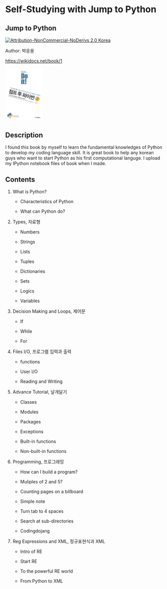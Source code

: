 # **Self-Studying with Jump to Python** 

## **Jump to Python** 
[![Attribution-NonCommercial-NoDerivs 2.0 Korea](https://i.creativecommons.org/l/by-nc-nd/2.0/kr/80x15.png)](http://creativecommons.org/licenses/by-nc-nd/2.0/kr/deed.en)

Author: 박응용

https://wikidocs.net/book/1

<img src="source/doit_jump2python_640.png" width="120" alt="Combined Image" />

Description
---

I found this book by myself to learn the fundamental knowledges of Python to develop my coding language skill. It is great book to help any korean guys who want to start Python as his first computational languge. I upload my IPython notebook files of book when I made.  

Contents
---
1. What is Python?

	* Characteristics of Python

	* What can Python do?

2. Types, 자료형

	* Numbers

	* Strings

	* Lists

	* Tuples

	* Dictionaries

	* Sets

	* Logics

	* Variables

3. Decision Making and Loops, 제어문

	* If

	* While

	* For

4. Files I/O, 프로그램 입력과 출력

	* functions

	* User I/O

	* Reading and Writing

5. Advance Tutorial, 날개달기

	* Classes

	* Modules

	* Packages

	* Exceptions

	* Built-in functions

	* Non-built-in functions

6. Programming, 프로그래밍

	* How can I build a program?

	* Muliples of 2 and 5?

	* Counting pages on a billboard

	* Simple note

	* Turn tab to 4 spaces

	* Search at sub-directories

	* Codingdojang

7. Reg Expressions and XML, 정규표현식과 XML

	* Intro of RE

	* Start RE

	* To the powerful RE world

	* From Python to XML



